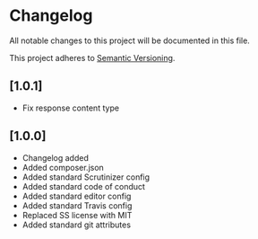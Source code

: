 # Changelog

All notable changes to this project will be documented in this file.

This project adheres to [Semantic Versioning](http://semver.org/).

## [1.0.1]

* Fix response content type

## [1.0.0]

* Changelog added
* Added composer.json
* Added standard Scrutinizer config
* Added standard code of conduct
* Added standard editor config
* Added standard Travis config
* Replaced SS license with MIT
* Added standard git attributes
